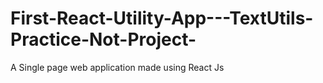 # First-React-Utility-App---TextUtils-Practice-Not-Project-
A Single page web application made using React Js
